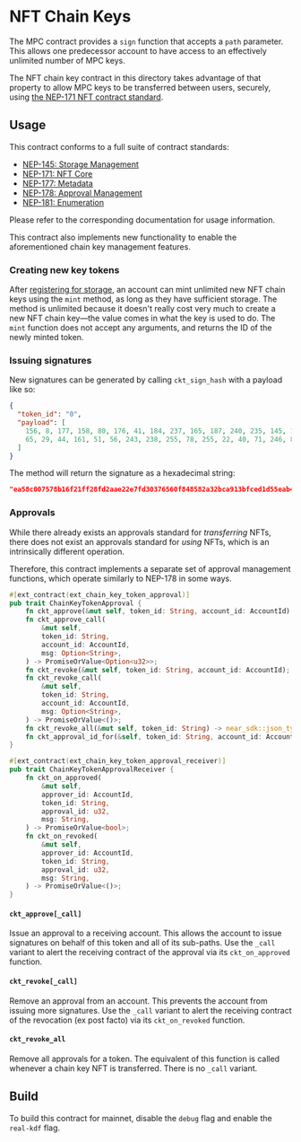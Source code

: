 # NFT Chain Keys

The MPC contract provides a `sign` function that accepts a `path` parameter. This allows one predecessor account to have access to an effectively unlimited number of MPC keys.

The NFT chain key contract in this directory takes advantage of that property to allow MPC keys to be transferred between users, securely, using [the NEP-171 NFT contract standard](https://nomicon.io/Standards/Tokens/NonFungibleToken/Core).

## Usage

This contract conforms to a full suite of contract standards:

- [NEP-145: Storage Management](https://nomicon.io/Standards/StorageManagement)
- [NEP-171: NFT Core](https://nomicon.io/Standards/Tokens/NonFungibleToken/Core)
- [NEP-177: Metadata](https://nomicon.io/Standards/Tokens/NonFungibleToken/Metadata)
- [NEP-178: Approval Management](https://nomicon.io/Standards/Tokens/NonFungibleToken/ApprovalManagement)
- [NEP-181: Enumeration](https://nomicon.io/Standards/Tokens/NonFungibleToken/Enumeration)

Please refer to the corresponding documentation for usage information.

This contract also implements new functionality to enable the aforementioned chain key management features.

### Creating new key tokens

After [registering for storage](https://nomicon.io/Standards/StorageManagement), an account can mint unlimited new NFT chain keys using the `mint` method, as long as they have sufficient storage. The method is unlimited because it doesn't really cost very much to create a new NFT chain key&mdash;the value comes in what the key is used to do. The `mint` function does not accept any arguments, and returns the ID of the newly minted token.

### Issuing signatures

New signatures can be generated by calling `ckt_sign_hash` with a payload like so:

```json
{
  "token_id": "0",
  "payload": [
    156, 8, 177, 158, 80, 176, 41, 184, 237, 165, 187, 240, 235, 145, 121, 244,
    65, 29, 44, 161, 51, 56, 243, 238, 255, 78, 255, 22, 40, 71, 246, 81
  ]
}
```

The method will return the signature as a hexadecimal string:

```json
"ea58c007578b16f21ff28fd2aae22e7fd30376560f848582a32bca913bfced1d55eab4c3248efd0fa1a989a8a69a1841ac9e292c03125a20622fbe4da42ded5600"
```

### Approvals

While there already exists an approvals standard for _transferring_ NFTs, there does not exist an approvals standard for _using_ NFTs, which is an intrinsically different operation.

Therefore, this contract implements a separate set of approval management functions, which operate similarly to NEP-178 in some ways.

```rust
#[ext_contract(ext_chain_key_token_approval)]
pub trait ChainKeyTokenApproval {
    fn ckt_approve(&mut self, token_id: String, account_id: AccountId) -> u32;
    fn ckt_approve_call(
        &mut self,
        token_id: String,
        account_id: AccountId,
        msg: Option<String>,
    ) -> PromiseOrValue<Option<u32>>;
    fn ckt_revoke(&mut self, token_id: String, account_id: AccountId);
    fn ckt_revoke_call(
        &mut self,
        token_id: String,
        account_id: AccountId,
        msg: Option<String>,
    ) -> PromiseOrValue<()>;
    fn ckt_revoke_all(&mut self, token_id: String) -> near_sdk::json_types::U64;
    fn ckt_approval_id_for(&self, token_id: String, account_id: AccountId) -> Option<u32>;
}

#[ext_contract(ext_chain_key_token_approval_receiver)]
pub trait ChainKeyTokenApprovalReceiver {
    fn ckt_on_approved(
        &mut self,
        approver_id: AccountId,
        token_id: String,
        approval_id: u32,
        msg: String,
    ) -> PromiseOrValue<bool>;
    fn ckt_on_revoked(
        &mut self,
        approver_id: AccountId,
        token_id: String,
        approval_id: u32,
        msg: String,
    ) -> PromiseOrValue<()>;
}
```

#### `ckt_approve[_call]`

Issue an approval to a receiving account. This allows the account to issue signatures on behalf of this token and all of its sub-paths. Use the `_call` variant to alert the receiving contract of the approval via its `ckt_on_approved` function.

#### `ckt_revoke[_call]`

Remove an approval from an account. This prevents the account from issuing more signatures. Use the `_call` variant to alert the receiving contract of the revocation (ex post facto) via its `ckt_on_revoked` function.

#### `ckt_revoke_all`

Remove all approvals for a token. The equivalent of this function is called whenever a chain key NFT is transferred. There is no `_call` variant.

## Build

To build this contract for mainnet, disable the `debug` flag and enable the `real-kdf` flag.
